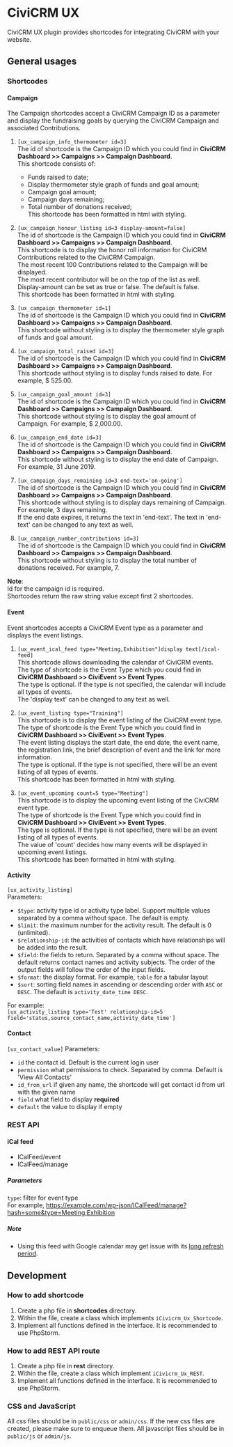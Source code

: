 # CiviCRM UX
CiviCRM UX plugin provides shortcodes for integrating CiviCRM with your website.

## General usages
### Shortcodes
#### Campaign
The Campaign shortcodes accept a CiviCRM Campaign ID as a parameter and display the fundraising goals by querying the CiviCRM Campaign and associated Contributions.
1. `[ux_campaign_info_thermometer id=3]`  
 The id of shortcode is the Campaign ID which you could find in **CiviCRM Dashboard >> Campaigns >> Campaign Dashboard**.  
 This shortcode consists of:
    * Funds raised to date;
    * Display thermometer style graph of funds and goal amount;
    * Campaign goal amount;
    * Campaign days remaining;
    * Total number of donations received;  
  This shortcode has been formatted in html with styling.
  
2. `[ux_campaign_honour_listing id=3 display-amount=false]`  
The id of shortcode is the Campaign ID which you could find in **CiviCRM Dashboard >> Campaigns >> Campaign Dashboard**.   
This shortcode is to display the honor roll information for CiviCRM Contributions related to the CiviCRM Campaign.   
The most recent 100 Contributions related to the Campaign will be displayed.   
The most recent contributor will be on the top of the list as well.   
Display-amount can be set as true or false. The default is false.  
This shortcode has been formatted in html with styling.

3. `[ux_campaign_thermometer id=1]`  
The id of shortcode is the Campaign ID which you could find in **CiviCRM Dashboard >> Campaigns >> Campaign Dashboard**.  
This shortcode without styling is to display the thermometer style graph of funds and goal amount.

4. `[ux_campaign_total_raised id=3]`  
The id of shortcode is the Campaign ID which you could find in **CiviCRM Dashboard >> Campaigns >> Campaign Dashboard**.  
This shortcode without styling is to display funds raised to date. For example, $ 525.00.

5. `[ux_campaign_goal_amount id=3]`  
The id of shortcode is the Campaign ID which you could find in **CiviCRM Dashboard >> Campaigns >> Campaign Dashboard**.  
This shortcode without styling is to display the goal amount of Campaign. For example, $ 2,000.00.

6. `[ux_campaign_end_date id=3]`  
The id of shortcode is the Campaign ID which you could find in **CiviCRM Dashboard >> Campaigns >> Campaign Dashboard**.  
This shortcode without styling is to display the end date of Campaign. For example, 31 June 2019.

7. `[ux_campaign_days_remaining id=3 end-text='on-going']`  
The id of shortcode is the Campaign ID which you could find in **CiviCRM Dashboard >> Campaigns >> Campaign Dashboard**.  
This shortcode without styling is to display days remaining of Campaign. For example, 3 days remaining.  
If the end date expires, it returns the text in 'end-text'. The text in 'end-text' can be changed to any text as well.

8. `[ux_campaign_number_contributions id=3]`   
The id of shortcode is the Campaign ID which you could find in **CiviCRM Dashboard >> Campaigns >> Campaign Dashboard**.  
This shortcode without styling is to display the total number of donations received. For example, 7.
 
**Note**:   
Id for the campaign id is required.  
Shortcodes return the raw string value except first 2 shortcodes.

#### Event
Event shortcodes accepts a CiviCRM Event type as a parameter and displays the event listings.
1. `[ux_event_ical_feed type="Meeting,Exhibition"]display text[/ical-feed]`  
This shortcode allows downloading the calendar of CiviCRM events.   
The type of shortcode is the Event Type which you could find in **CiviCRM Dashboard >> CiviEvent >> Event Types**.   
The type is optional. If the type is not specified, the calendar will include all types of events.  
The 'display text' can be changed to any text as well.

2. `[ux_event_listing type="Training"]`  
This shortcode is to display the event listing of the CiviCRM event type.   
The type of shortcode is the Event Type which you could find in **CiviCRM Dashboard >> CiviEvent >> Event Types**.   
The event listing displays the start date, the end date, the event name, the registration link, the brief description of event and the link for more information.   
The type is optional. If the type is not specified, there will be an event listing of all types of events.  
This shortcode has been formatted in html with styling.

3. `[ux_event_upcoming count=5 type="Meeting"]`  
This shortcode is to display the upcoming event listing of the CiviCRM event type.   
The type of shortcode is the Event Type which you could find in **CiviCRM Dashboard >> CiviEvent >> Event Types**.   
The type is optional. If the type is not specified, there will be an event listing of all types of events.   
The value of 'count' decides how many events will be displayed in upcoming event listings.  
This shortcode has been formatted in html with styling.

#### Activity
`[ux_activity_listing]`  
Parameters:
 - `$type`: activity type id or activity type label. Support multiple values separated by a comma without space. The default is empty.
 - `$limit`: the maximum number for the activity result. The default is 0 (unlimited).
 - `$relationship-id`: the activities of contacts which have relationships will be added into the result.
 - `$field`: the fields to return. Separated by a comma without space. The default returns contact names and activity subjects. 
 The order of the output fields will follow the order of the input fields.
 - `$format`: the display format. For example, `table` for a tabular layout
 - `$sort`: sorting field names in ascending or descending order with `ASC` or `DESC`. The default is `activity_date_time DESC`.
 
For example:  
`[ux_activity_listing type='Test' relationship-id=5 field='status,source_contact_name,activity_date_time']`

#### Contact
`[ux_contact_value]`
Parameters:
 - `id`             the contact id. Default is the current login user
 - `permission`     what permissions to check. Separated by comma. Default is 'View All Contacts'
 - `id_from_url`    if given any name, the shortcode will get contact id from url with the given name
 - `field`          what field to display **required**
 - `default`        the value to display if empty
### REST API
#### iCal feed
 - ICalFeed/event
 - ICalFeed/manage
 
##### Parameters
`type`: filter for event type  
For example, https://example.com/wp-json/ICalFeed/manage?hash=some&type=Meeting,Exhibition

##### Note
 - Using this feed with Google calendar may get issue with its [long refresh period](https://webapps.stackexchange.com/a/6315).

## Development
### How to add shortcode
1. Create a php file in **shortcodes** directory.
2. Within the file, create a class which implements `iCivicrm_Ux_Shortcode`.
3. Implement all functions defined in the interface. It is recommended to use PhpStorm.

### How to add REST API route
1. Create a php file in **rest** directory.
2. Within the file, create a class which implement `iCivicrm_Ux_REST`.
3. Implement all functions defined in the interface. It is recommended to use PhpStorm.

### CSS and JavaScript
All css files should be in `public/css` or `admin/css`. If the new css files are created, please make sure to enqueue them.
All javascript files should be in `public/js` or `admin/js`.